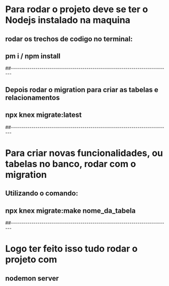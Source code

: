 # Para rodar o projeto deve se ter o Nodejs instalado na maquina
## rodar os trechos de codigo no terminal:
## pm i / npm install

##------------------------------------------------------------------------------

## Depois rodar o migration para criar as tabelas e relacionamentos
## npx knex migrate:latest

##------------------------------------------------------------------------------

# Para criar novas funcionalidades, ou tabelas no banco, rodar com o migration 
## Utilizando o comando:
## npx knex migrate:make nome_da_tabela

##------------------------------------------------------------------------------


# Logo ter feito isso tudo rodar o projeto com 
## nodemon server
